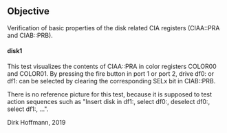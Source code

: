## Objective

Verification of basic properties of the disk  related CIA registers (CIAA::PRA and CIAB::PRB).

#### disk1

This test visualizes the contents of CIAA::PRA in color registers COLOR00 and COLOR01. By pressing the fire button in port 1 or port 2, drive df0: or df1: can be selected by clearing the corresponding SELx bit in CIAB::PRB. 

There is no reference picture for this test, because it is supposed to test action sequences such as "Insert disk in df1:, select df0:, deselect df0:, select df1:, ...".


Dirk Hoffmann, 2019